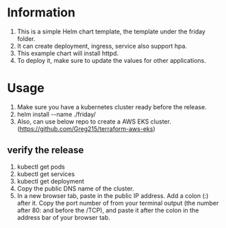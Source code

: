 # Information
1. This is a simple Helm chart template, the template under the friday folder.
2. It can create deployment, ingress, service also support hpa.
3. This example chart will install httpd. 
4. To deploy it, make sure to update the values for other applications.

# Usage
1. Make sure you have a kubernetes cluster ready before the release.
2. helm install --name <The release chart name> ./friday/
3. Also, can use below repo to create a AWS EKS cluster. (https://github.com/Greg215/terraform-aws-eks)

## verify the release
1. kubectl get pods
2. kubectl get services
3. kubectl get deployment
4. Copy the public DNS name of the cluster.
5. In a new browser tab, paste in the public IP address. Add a colon (:) after it. Copy the port number of <The release chart name> from your terminal output (the number after 80: and before the /TCP), and paste it after the colon in the address bar of your browser tab.
